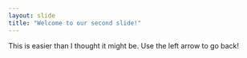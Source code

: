 ```yaml
---
layout: slide
title: "Welcome to our second slide!"
---
```

This is easier than I thought it might be.
Use the left arrow to go back!
